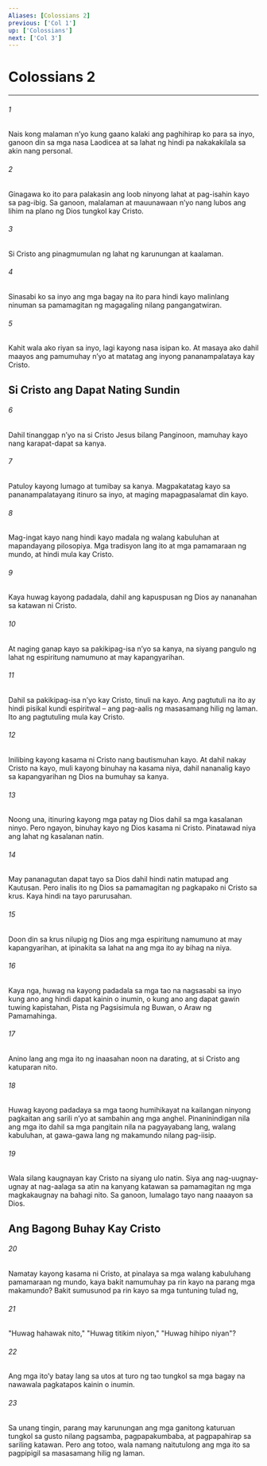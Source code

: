 ```yaml
---
Aliases: [Colossians 2]
previous: ['Col 1']
up: ['Colossians']
next: ['Col 3']
---
```

# Colossians 2

***

###### 1
Nais kong malaman nʼyo kung gaano kalaki ang paghihirap ko para sa inyo, ganoon din sa mga nasa Laodicea at sa lahat ng hindi pa nakakakilala sa akin nang personal. 

###### 2
Ginagawa ko ito para palakasin ang loob ninyong lahat at pag-isahin kayo sa pag-ibig. Sa ganoon, malalaman at mauunawaan nʼyo nang lubos ang lihim na plano ng Dios tungkol kay Cristo. 

###### 3
Si Cristo ang pinagmumulan ng lahat ng karunungan at kaalaman. 

###### 4
Sinasabi ko sa inyo ang mga bagay na ito para hindi kayo malinlang ninuman sa pamamagitan ng magagaling nilang pangangatwiran. 

###### 5
Kahit wala ako riyan sa inyo, lagi kayong nasa isipan ko. At masaya ako dahil maayos ang pamumuhay nʼyo at matatag ang inyong pananampalataya kay Cristo.

## Si Cristo ang Dapat Nating Sundin 

###### 6
Dahil tinanggap nʼyo na si Cristo Jesus bilang Panginoon, mamuhay kayo nang karapat-dapat sa kanya. 

###### 7
Patuloy kayong lumago at tumibay sa kanya. Magpakatatag kayo sa pananampalatayang itinuro sa inyo, at maging mapagpasalamat din kayo. 

###### 8
Mag-ingat kayo nang hindi kayo madala ng walang kabuluhan at mapandayang pilosopiya. Mga tradisyon lang ito at mga pamamaraan ng mundo, at hindi mula kay Cristo. 

###### 9
Kaya huwag kayong padadala, dahil ang kapuspusan ng Dios ay nananahan sa katawan ni Cristo. 

###### 10
At naging ganap kayo sa pakikipag-isa nʼyo sa kanya, na siyang pangulo ng lahat ng espiritung namumuno at may kapangyarihan. 

###### 11
Dahil sa pakikipag-isa nʼyo kay Cristo, tinuli na kayo. Ang pagtutuli na ito ay hindi pisikal kundi espiritwal – ang pag-aalis ng masasamang hilig ng laman. Ito ang pagtutuling mula kay Cristo. 

###### 12
Inilibing kayong kasama ni Cristo nang bautismuhan kayo. At dahil nakay Cristo na kayo, muli kayong binuhay na kasama niya, dahil nananalig kayo sa kapangyarihan ng Dios na bumuhay sa kanya. 

###### 13
Noong una, itinuring kayong mga patay ng Dios dahil sa mga kasalanan ninyo. Pero ngayon, binuhay kayo ng Dios kasama ni Cristo. Pinatawad niya ang lahat ng kasalanan natin. 

###### 14
May pananagutan dapat tayo sa Dios dahil hindi natin matupad ang Kautusan. Pero inalis ito ng Dios sa pamamagitan ng pagkapako ni Cristo sa krus. Kaya hindi na tayo parurusahan. 

###### 15
Doon din sa krus nilupig ng Dios ang mga espiritung namumuno at may kapangyarihan, at ipinakita sa lahat na ang mga ito ay bihag na niya. 

###### 16
Kaya nga, huwag na kayong padadala sa mga tao na nagsasabi sa inyo kung ano ang hindi dapat kainin o inumin, o kung ano ang dapat gawin tuwing kapistahan, Pista ng Pagsisimula ng Buwan, o Araw ng Pamamahinga. 

###### 17
Anino lang ang mga ito ng inaasahan noon na darating, at si Cristo ang katuparan nito. 

###### 18
Huwag kayong padadaya sa mga taong humihikayat na kailangan ninyong pagkaitan ang sarili nʼyo at sambahin ang mga anghel. Pinaninindigan nila ang mga ito dahil sa mga pangitain nila na pagyayabang lang, walang kabuluhan, at gawa-gawa lang ng makamundo nilang pag-iisip. 

###### 19
Wala silang kaugnayan kay Cristo na siyang ulo natin. Siya ang nag-uugnay-ugnay at nag-aalaga sa atin na kanyang katawan sa pamamagitan ng mga magkakaugnay na bahagi nito. Sa ganoon, lumalago tayo nang naaayon sa Dios.

## Ang Bagong Buhay Kay Cristo 

###### 20
Namatay kayong kasama ni Cristo, at pinalaya sa mga walang kabuluhang pamamaraan ng mundo, kaya bakit namumuhay pa rin kayo na parang mga makamundo? Bakit sumusunod pa rin kayo sa mga tuntuning tulad ng, 

###### 21
"Huwag hahawak nito," "Huwag titikim niyon," "Huwag hihipo niyan"? 

###### 22
Ang mga itoʼy batay lang sa utos at turo ng tao tungkol sa mga bagay na nawawala pagkatapos kainin o inumin. 

###### 23
Sa unang tingin, parang may karunungan ang mga ganitong katuruan tungkol sa gusto nilang pagsamba, pagpapakumbaba, at pagpapahirap sa sariling katawan. Pero ang totoo, wala namang naitutulong ang mga ito sa pagpipigil sa masasamang hilig ng laman.
